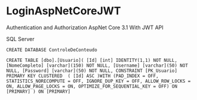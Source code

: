 # LoginAspNetCoreJWT
Authentication and Authorization AspNet Core 3.1 With JWT API

SQL Server

`CREATE DATABASE ControleDeConteudo`

``CREATE TABLE [dbo].[Usuario](
	[Id] [int] IDENTITY(1,1) NOT NULL,
	[NomeCompleto] [varchar](150) NOT NULL,
	[Username] [varchar](50) NOT NULL,
	[Password] [varchar](50) NOT NULL,
 CONSTRAINT [PK_Usuario] PRIMARY KEY CLUSTERED 
(
	[Id] ASC
)WITH (PAD_INDEX = OFF, STATISTICS_NORECOMPUTE = OFF, IGNORE_DUP_KEY = OFF, ALLOW_ROW_LOCKS = ON, ALLOW_PAGE_LOCKS = ON, OPTIMIZE_FOR_SEQUENTIAL_KEY = OFF) ON [PRIMARY]
) ON [PRIMARY]``
